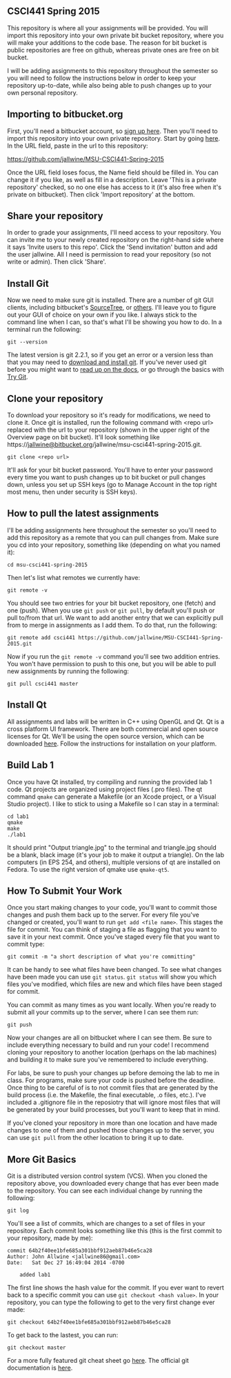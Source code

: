 CSCI441 Spring 2015
-------------------

This repository is where all your assignments will be provided. You will
import this repository into your own private bit bucket repository, where you
will make your additions to the code base. The reason for bit bucket is public 
repositories are free on github, whereas private ones are free on bit bucket.

I will be adding assignments to this repository throughout the semester so you will need to follow the
instructions below in order to keep your repository up-to-date, while also being
able to push changes up to your own personal repository.

Importing to bitbucket.org
--------------------------

First, you'll need a bitbucket account, so [sign up here](https://bitbucket.org/account/signup/).
Then you'll need to import this repository into your own private repository.
Start by going [here](https://bitbucket.org/repo/import). In the URL field, paste
in the url to this repository: 

https://github.com/jallwine/MSU-CSCI441-Spring-2015

Once the URL field loses focus, the Name field should be filled in. You can change
it if you like, as well as fill in a description. Leave 'This is a private repository'
checked, so no one else has access to it (it's also free when it's private on bitbucket).
Then click 'Import repository' at the bottom.

Share your repository
---------------------

In order to grade your assignments, I'll need access to your repository. You can
invite me to your newly created repository on the right-hand side where it says
'Invite users to this repo'. Click the 'Send invitation' button and add the user
jallwine. All I need is permission to read your repository (so not write or admin).
Then click 'Share'.

Install Git
---------------------

Now we need to make sure git is installed. There are a number
of git GUI clients, including bitbucket's [SourceTree](https://www.atlassian.com/software/sourcetree/overview),
or [others](http://git-scm.com/downloads/guis).
I'll leave you to figure out your GUI of choice on your own if you like. 
I always stick to the command line when I can, so that's what I'll be showing
you how to do. In a terminal run the following:

    git --version 

The latest version is git 2.2.1, so if you get an error or a version less than
that you may need to [download and install git](http://git-scm.com/downloads). 
If you've never used git before you might want to [read up on the docs](http://git-scm.com/doc), 
or go through the basics with [Try Git](try.github.com).

Clone your repository
---------------------

To download your repository so it's ready for modifications, we need to clone it.
Once git is installed, run the following command with &lt;repo url&gt; replaced with
the url to your repository (shown in the upper right of the Overview page on bit bucket).
It'll look something like https://jallwine@bitbucket.org/jallwine/msu-csci441-spring-2015.git.

    git clone <repo url>

It'll ask for your bit bucket password. You'll have to enter your password every time you
want to push changes up to bit bucket or pull changes down, unless you set up SSH keys (go to
Manage Account in the top right most menu, then under security is SSH keys).

How to pull the latest assignments
----------------------------------

I'll be adding assignments here throughout the semester so you'll need to add
this repository as a remote that you can pull changes from. Make sure you cd into
your repository, something like (depending on what you named it):

    cd msu-csci441-spring-2015

Then let's list what remotes we currently have:

    git remote -v

You should see two entries for your bit bucket repository, one (fetch) and one (push). When
you use `git push` or `git pull`, by default you'll push or pull to/from that url. We want to
add another entry that we can explicitly pull from to merge in assignments as I add them. To
do that, run the following:

    git remote add csci441 https://github.com/jallwine/MSU-CSCI441-Spring-2015.git

Now if you run the `git remote -v` command you'll see two addition entries. You won't have permission
to push to this one, but you will be able to pull new assignments by running the following:

    git pull csci441 master

Install Qt
----------

All assignments and labs will be written in C++ using OpenGL and Qt. Qt is a cross platform
UI framework. There are both commercial and open source licenses for Qt.  We'll be using the 
open source version, which can be downloaded [here](http://www.qt.io/download-open-source/).
Follow the instructions for installation on your platform.

Build Lab 1
-----------

Once you have Qt installed, try compiling and running the provided lab 1 code. Qt projects
are organized using project files (.pro files). The qt command `qmake` can generate a Makefile
(or an Xcode project, or a Visual Studio project). I like to stick to using a Makefile so I can
stay in a terminal:  

    cd lab1
    qmake
    make
    ./lab1

It should print "Output triangle.jpg" to the terminal and triangle.jpg should be a blank, black image (it's
your job to make it output a triangle). On the lab computers (in EPS 254, and others), multiple versions of qt are 
installed on Fedora. To use the right version of qmake use `qmake-qt5`.

How To Submit Your Work
-----------------------

Once you start making changes to your code, you'll want to commit those changes and push them back up
to the server. For every file you've changed or created, you'll want to run `get add <file name>`. This
stages the file for commit. You can think of staging a file as flagging that you want to save it in your
next commit. Once you've staged every file that you want to commit type:

    git commit -m "a short description of what you're committing"

It can be handy to see what files have been changed. To see what changes have been made you can 
use `git status`. `git status` will show you which files you've modified, which files are new 
and which files have been staged for commit. 

You can commit as many times as you want locally. When you're ready to submit all your commits up to the
server, where I can see them run:

    git push 

Now your changes are all on bitbucket where I can see them. Be sure to include everything necessary
to build and run your code! I recommend cloning your repository to another location (perhaps on the
lab machines) and building it to make sure you've remembered to include everything.

For labs, be sure to push your changes up
before demoing the lab to me in class. For programs, make sure your code is pushed before the deadline.
Once thing to be careful of is to not commit files that are generated by the build process (i.e. the
Makefile, the final executable, .o files, etc.). I've included a .gitignore file in the reposiotry that will
ignore most files that will be generated by your build processes, but you'll want to keep that in mind.

If you've cloned your repository in more than one location and have made changes to one of them and pushed
those changes up to the server, you can use `git pull` from the other location to bring it up to date.

More Git Basics
---------------

Git is a distributed version control system (VCS). When you cloned the repository above, you downloaded
every change that has ever been made to the repository. You can see each individual change by running the 
following:

    git log

You'll see a list of commits, which are changes to a set of files in your repository. Each commit looks
something like this (this is the first commit to your repository, made by me):

    commit 64b2f40ee1bfe685a301bbf912aeb87b46e5ca28
    Author: John Allwine <jallwine86@gmail.com>
    Date:   Sat Dec 27 16:49:04 2014 -0700

        added lab1

The first line shows the hash value for the commit. If you ever want to revert back to a specific commit
you can use `git checkout <hash value>`. In your repository, you can type the following to get to the very
first change ever made:

    git checkout 64b2f40ee1bfe685a301bbf912aeb87b46e5ca28

To get back to the lastest, you can run:

    git checkout master

For a more fully featured git cheat sheet go [here](https://training.github.com/kit/downloads/github-git-cheat-sheet.pdf).
The official git documentation is [here](http://git-scm.com/doc).
